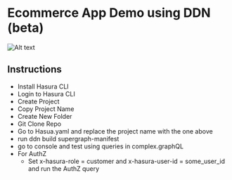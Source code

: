 # Ecommerce App Demo using DDN (beta)

![Alt text](https://github.com/hasura/ddn_beta_ecommerce/blob/main/ecommappschema.png)

## Instructions

- Install Hasura CLI
- Login to Hasura CLI
- Create Project
- Copy Project Name
- Create New Folder
- Git Clone Repo
- Go to Hasua.yaml and replace the project name with the one above
- run ddn build supergraph-manifest
- go to console and test using queries in complex.graphQL
- For AuthZ
  - Set x-hasura-role = customer and x-hasura-user-id = some_user_id and run the AuthZ query
